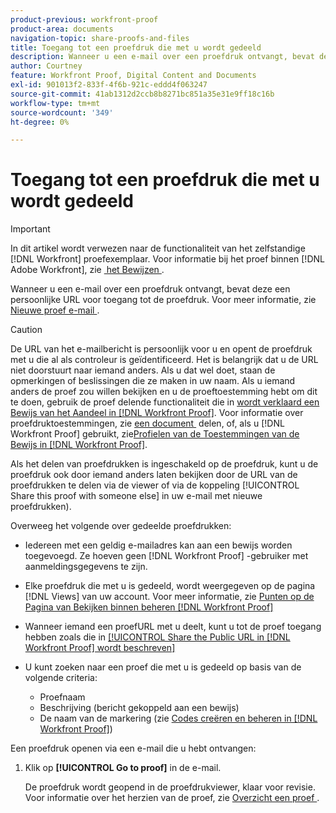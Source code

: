 ```yaml
---
product-previous: workfront-proof
product-area: documents
navigation-topic: share-proofs-and-files
title: Toegang tot een proefdruk die met u wordt gedeeld
description: Wanneer u een e-mail over een proefdruk ontvangt, bevat deze een persoonlijke URL voor toegang tot de proefdruk. Zie Nieuwe e-mail met proefdrukken voor meer informatie.
author: Courtney
feature: Workfront Proof, Digital Content and Documents
exl-id: 901013f2-833f-4f6b-921c-eddd4f063247
source-git-commit: 41ab1312d2ccb8b8271bc851a35e31e9ff18c16b
workflow-type: tm+mt
source-wordcount: '349'
ht-degree: 0%

---
```


# Toegang tot een proefdruk die met u wordt gedeeld

>[!IMPORTANT]
>
>In dit artikel wordt verwezen naar de functionaliteit van het zelfstandige [!DNL Workfront] proefexemplaar. Voor informatie bij het proef binnen [!DNL Adobe Workfront], zie [&#x200B; het Bewijzen &#x200B;](../../../review-and-approve-work/proofing/proofing.md).

Wanneer u een e-mail over een proefdruk ontvangt, bevat deze een persoonlijke URL voor toegang tot de proefdruk. Voor meer informatie, zie [&#x200B; Nieuwe proef e-mail &#x200B;](../../../workfront-proof/wp-emailsntfctns/proof-notifications-and-reminders/new-proof-email.md).

>[!CAUTION]
>
>De URL van het e-mailbericht is persoonlijk voor u en opent de proefdruk met u die al als controleur is geïdentificeerd. Het is belangrijk dat u de URL niet doorstuurt naar iemand anders. Als u dat wel doet, staan de opmerkingen of beslissingen die ze maken in uw naam. Als u iemand anders de proef zou willen bekijken en u de proeftoestemming hebt om dit te doen, gebruik de proef delende functionaliteit die in [&#x200B; wordt verklaard een Bewijs van het Aandeel in  [!DNL Workfront Proof]](../../../workfront-proof/wp-work-proofsfiles/share-proofs-and-files/share-proof.md). Voor informatie over proefdruktoestemmingen, zie [&#x200B; een document &#x200B;](../../../workfront-basics/grant-and-request-access-to-objects/document-permissions.md) delen, of, als u [!DNL Workfront Proof] gebruikt, zie [&#x200B; Profielen van de Toestemmingen van de Bewijs in  [!DNL Workfront Proof]](../../../workfront-proof/wp-acct-admin/account-settings/proof-perm-profiles-in-wp.md).
>
>Als het delen van proefdrukken is ingeschakeld op de proefdruk, kunt u de proefdruk ook door iemand anders laten bekijken door de URL van de proefdrukken te delen via de viewer of via de koppeling [!UICONTROL Share this proof with someone else] in uw e-mail met nieuwe proefdrukken).

Overweeg het volgende over gedeelde proefdrukken:

* Iedereen met een geldig e-mailadres kan aan een bewijs worden toegevoegd. Ze hoeven geen [!DNL Workfront Proof] -gebruiker met aanmeldingsgegevens te zijn.
* Elke proefdruk die met u is gedeeld, wordt weergegeven op de pagina [!DNL Views] van uw account. Voor meer informatie, zie [&#x200B; Punten op de Pagina van Bekijken binnen beheren  [!DNL Workfront Proof]](../../../workfront-proof/wp-work-proofsfiles/manage-your-work/manage-items-on-views-page.md)
* Wanneer iemand een proefURL met u deelt, kunt u tot de proef toegang hebben zoals die in [[!UICONTROL Share the Public URL in [!DNL Workfront Proof] wordt beschreven] &#x200B;](../../../workfront-proof/wp-work-proofsfiles/share-proofs-and-files/share-public-url.md)
* U kunt zoeken naar een proef die met u is gedeeld op basis van de volgende criteria:

   * Proefnaam
   * Beschrijving (bericht gekoppeld aan een bewijs)
   * De naam van de markering (zie [&#x200B; Codes creëren en beheren in  [!DNL Workfront Proof]](../../../workfront-proof/wp-work-proofsfiles/organize-your-work/create-and-manage-tags.md))

Een proefdruk openen via een e-mail die u hebt ontvangen:

1. Klik op **[!UICONTROL Go to proof]** in de e-mail.

   De proefdruk wordt geopend in de proefdrukviewer, klaar voor revisie. Voor informatie over het herzien van de proef, zie [&#x200B; Overzicht een proef &#x200B;](../../../review-and-approve-work/proofing/reviewing-proofs-within-workfront/review-a-proof/review-a-proof.md).
